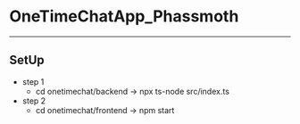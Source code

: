  # OneTimeChatApp_Phassmoth
--- 
## SetUp
- step 1
  - cd onetimechat/backend -> npx ts-node src/index.ts
- step 2
  - cd onetimechat/frontend -> npm start
